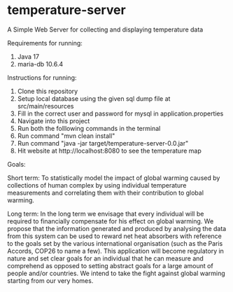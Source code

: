 # temperature-server

A Simple Web Server for collecting and displaying temperature data

Requirements for running:

1. Java 17
2. maria-db 10.6.4

Instructions for running:

1. Clone this repository
2. Setup local database using the given sql dump file at src/main/resources
3. Fill in the correct user and password for mysql in application.properties
4. Navigate into this project
5. Run both the folllowing commands in the terminal
6. Run command "mvn clean install"
7. Run command "java -jar target/temperature-server-0.0.jar"
8. Hit website at http://localhost:8080 to see the temperature map

Goals:

Short term: To statistically model the impact of global warming caused by collections of human complex by using individual temperature measurements and correlating them with their contribution to global warming.

Long term: In the long term we envisage that every individual will be required to financially compensate for his effect on global warming. We propose that the information generated and produced by analysing the data from this system can be used to reward net heat absorbers with reference to the goals set by the various international organisation (such as the Paris Accords, COP26 to name a few). This application will become regulatory in nature and set clear goals for an individual that he can measure and comprehend as opposed to setting abstract goals for a large amount of people and/or countries.
We intend to take the fight against global warming starting from our very homes.